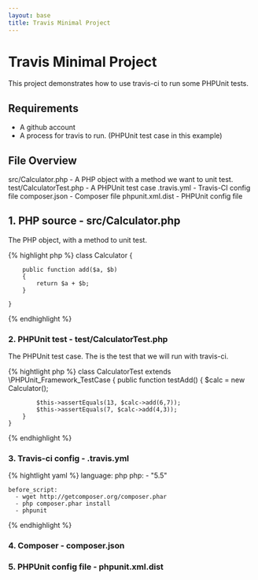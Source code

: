```yaml
---
layout: base
title: Travis Minimal Project
---
```


# Travis Minimal Project

This project demonstrates how to use travis-ci to run some PHPUnit tests.

## Requirements

- A github account
- A process for travis to run. (PHPUnit test case in this example)

## File Overview

src/Calculator.php - A PHP object with a method we want to unit test.
test/CalculatorTest.php - A PHPUnit test case
.travis.yml - Travis-CI config file
composer.json - Composer file
phpunit.xml.dist - PHPUnit config file

## 1. PHP source - src/Calculator.php

The PHP object, with a method to unit test.

{% highlight php %}
    class Calculator {

        public function add($a, $b)
        {
            return $a + $b;
        }

    }
{% endhighlight %}

### 2. PHPUnit test - test/CalculatorTest.php

The PHPUnit test case. The is the test that we will run with travis-ci.

{% hightlight php %}
    class CalculatorTest extends \PHPUnit_Framework_TestCase {
        public function testAdd()
        {
            $calc = new Calculator();

            $this->assertEquals(13, $calc->add(6,7));
            $this->assertEquals(7, $calc->add(4,3));
        }
    }
{% endhighlight %}

### 3. Travis-ci config - .travis.yml

{% hightlight yaml %}
    language: php
    php:
      - "5.5"

    before_script:
      - wget http://getcomposer.org/composer.phar
      - php composer.phar install
      - phpunit
{% endhighlight %}

### 4. Composer - composer.json

### 5. PHPUnit config file - phpunit.xml.dist
